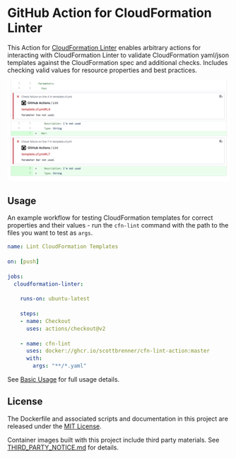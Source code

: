 # GitHub Action for CloudFormation Linter

This Action for [CloudFormation Linter](https://github.com/aws-cloudformation/cfn-python-lint/) enables arbitrary actions for interacting with CloudFormation Linter to validate CloudFormation yaml/json templates against the CloudFormation spec and additional checks. Includes checking valid values for resource properties and best practices.

![screenshot](screenshot.png)

## Usage

An example workflow for testing CloudFormation templates for correct properties and their values - run the `cfn-lint` command with the path to the files you want to test as `args`.


```yaml
name: Lint CloudFormation Templates

on: [push]

jobs:
  cloudformation-linter:

    runs-on: ubuntu-latest

    steps:
    - name: Checkout
      uses: actions/checkout@v2

    - name: cfn-lint
      uses: docker://ghcr.io/scottbrenner/cfn-lint-action:master
      with:
        args: "**/*.yaml"
```

See [Basic Usage](https://github.com/aws-cloudformation/cfn-python-lint#basic-usage) for full usage details.

## License

The Dockerfile and associated scripts and documentation in this project are released under the [MIT License](LICENSE).

Container images built with this project include third party materials. See [THIRD_PARTY_NOTICE.md](THIRD_PARTY_NOTICE.md) for details.
